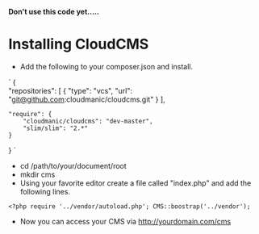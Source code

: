 **Don't use this code yet.....**

# Installing CloudCMS

* Add the following to your composer.json and install.

`
{	
	"repositories": [
		{
			"type": "vcs",
			"url": "git@github.com:cloudmanic/cloudcms.git"
		}
	],
    
	"require": {
		"cloudmanic/cloudcms": "dev-master",
		"slim/slim": "2.*"
	}
}
`

* cd /path/to/your/document/root
* mkdir cms
* Using your favorite editor create a file called "index.php" and add the following lines.

`<?php
require '../vendor/autoload.php';
CMS::boostrap('../vendor');`

* Now you can access your CMS via http://yourdomain.com/cms